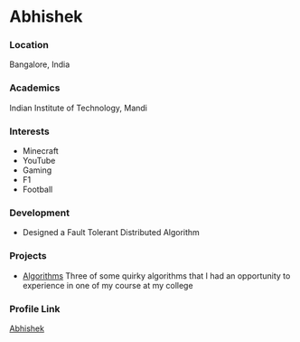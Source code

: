 # Abhishek

### Location

Bangalore, India

### Academics

Indian Institute of Technology, Mandi

### Interests

- Minecraft
- YouTube
- Gaming
- F1
- Football

### Development

- Designed a Fault Tolerant Distributed Algorithm

### Projects

- [Algorithms](https://github.com/unkemptArc99/Algorithms) Three of some quirky algorithms that I had an opportunity to experience in one of my course at my college

### Profile Link

[Abhishek](https://github.com/unkemptArc99)
